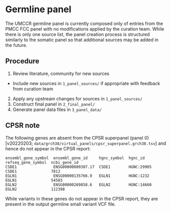 # Germline panel

The UMCCR germline panel is currently composed only of entries from the PMCC FCC panel with no modifications applied by
the curation team. While there is only one source list, the panel creation process is structured similarly to the
somatic panel so that additional sources may be added in the future.

## Procedure

1. Review literature, community for new sources
  * Include new sources in `1_panel_sources/` if appropriate with feedback from curation team
2. Apply any upstream changes for sources in `1_panel_sources/`
3. Construct final panel in `2_final_panel/`
4. Generate panel data files in `3_panel_data/`

## CPSR note

The following genes are absent from the CPSR superpanel (panel 0) [v20220203;
`data/grch38/virtual_panels/cpsr_superpanel.grch38.tsv`] and hence do not appear in the CPSR report:

```text
ensembl_gene_symbol  ensembl_gene_id     hgnc_symbol  hgnc_id     refseq_gene_symbol  ncbi_gene_id
CSDE1                ENSG00000009307.17  CSDE1        HGNC:29905  CSDE1               7812
EGLN1                ENSG00000135766.9   EGLN1        HGNC:1232   EGLN1               54583
EGLN2                ENSG00000269858.6   EGLN2        HGNC:14660  EGLN2               112398
```

While variants in these genes do not appear in the CPSR report, they are present in the output germline small variant
VCF file.
